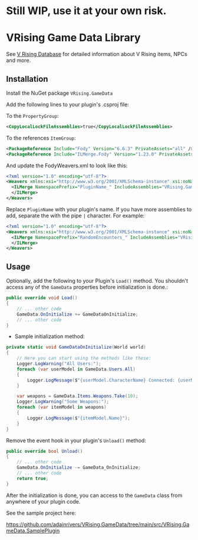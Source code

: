 # Still WIP, use it at your own risk.

# VRising Game Data Library

See [V Rising Database](https://risingdb.com) for detailed information about V Rising items, NPCs and more.

## Installation

Install the NuGet package `VRising.GameData`

Add the following lines to your plugin's .csproj file:

To the `PropertyGroup`:
```xml
<CopyLocalLockFileAssemblies>true</CopyLocalLockFileAssemblies>
```

To the references `ItemGroup`:
```xml
<PackageReference Include="Fody" Version="6.6.3" PrivateAssets="all" />
<PackageReference Include="ILMerge.Fody" Version="1.23.0" PrivateAssets="all" />
```

And update the FodyWeavers.xml to look like this:

```xml
<?xml version="1.0" encoding="utf-8"?>
<Weavers xmlns:xsi="http://www.w3.org/2001/XMLSchema-instance" xsi:noNamespaceSchemaLocation="FodyWeavers.xsd">
  <ILMerge NamespacePrefix="PluginName_" IncludeAssemblies="VRising.GameData">
  </ILMerge>
</Weavers>
```

Replace `PluginName` with your plugin's name. If you have more assemblies to add, separate the with the pipe `|` character. For example:
```xml
<?xml version="1.0" encoding="utf-8"?>
<Weavers xmlns:xsi="http://www.w3.org/2001/XMLSchema-instance" xsi:noNamespaceSchemaLocation="FodyWeavers.xsd">
  <ILMerge NamespacePrefix="RandomEncounters_" IncludeAssemblies="VRising.GameData|Wetstone">
  </ILMerge>
</Weavers>
```

## Usage

Optionally, add the following to your Plugin's `Load()` method. You shouldn't access any of the `GameData` properties before initialization is done.: 

```csharp
public override void Load()
{
    // ... other code
    GameData.OnInitialize += GameDataOnInitialize;
    // ... other code
}
```

- Sample initialization method:

```csharp
private static void GameDataOnInitialize(World world)
{
    // Here you can start using the methods like these:
    Logger.LogWarning("All Users:");
    foreach (var userModel in GameData.Users.All)
    {
        Logger.LogMessage($"{userModel.CharacterName} Connected: {userModel.IsConnected}");
    }

    var weapons = GameData.Items.Weapons.Take(10);
    Logger.LogWarning("Some Weapons:");
    foreach (var itemModel in weapons)
    {
        Logger.LogMessage($"{itemModel.Name}");
    }
}
```
Remove the event hook in your plugin's `Unload()` method:

```csharp
public override bool Unload()
{
    // ... other code
    GameData.OnInitialize -= GameData_OnInitialize;
    // ... other code
    return true;
}
```

After the initialization is done, you can access to the `GameData` class from anywhere of your plugin code.

See the sample project here: 

https://github.com/adainrivers/VRising.GameData/tree/main/src/VRising.GameData.SamplePlugin
